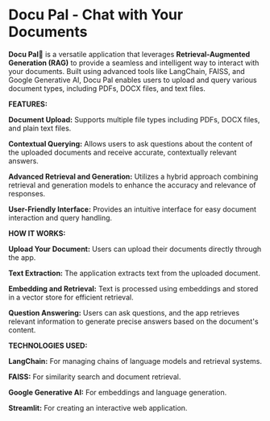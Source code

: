 # Docu Pal - Chat with Your Documents

**Docu Pal💬** is a versatile application that leverages __Retrieval-Augmented Generation (RAG)__ to provide a seamless and intelligent way to interact with your documents. Built using advanced tools like LangChain, FAISS, and Google Generative AI, Docu Pal enables users to upload and query various document types, including PDFs, DOCX files, and text files.  

**FEATURES:**  

**Document Upload:** Supports multiple file types including PDFs, DOCX files, and plain text files.

**Contextual Querying:** Allows users to ask questions about the content of the uploaded documents and receive accurate, contextually relevant answers.

**Advanced Retrieval and Generation:** Utilizes a hybrid approach combining retrieval and generation models to enhance the accuracy and relevance of responses.

**User-Friendly Interface:** Provides an intuitive interface for easy document interaction and query handling.

**HOW IT WORKS:**

**Upload Your Document:** Users can upload their documents directly through the app.

**Text Extraction:** The application extracts text from the uploaded document.

**Embedding and Retrieval:** Text is processed using embeddings and stored in a vector store for efficient retrieval.

**Question Answering:** Users can ask questions, and the app retrieves relevant information to generate precise answers based on the document's content.

**TECHNOLOGIES USED:**

**LangChain:** For managing chains of language models and retrieval systems.

**FAISS:** For similarity search and document retrieval.

**Google Generative AI:** For embeddings and language generation.

**Streamlit:** For creating an interactive web application.
